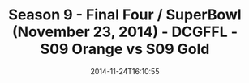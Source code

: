 ---
title: Season 9 - Final Four / SuperBowl (November 23, 2014) - DCGFFL - S09 Orange
  vs S09 Gold
teams-score:
- team: _teams/s09-orange.md
  score:
- team: _teams/s09-gold.md
  score: 24
mvp: Matt Caszatt (Orange), Miles Simpson (Gold)
game-ball: N/A
sportsperson: ''
season: 9
week: 10
date: '2014-11-24T16:10:55'
pageid: season-9-final-four-superbowl-4464-vs-4457
---